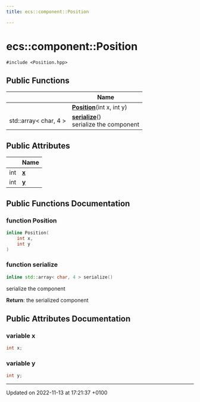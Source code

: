 ```yaml
---
title: ecs::component::Position

---
```


# ecs::component::Position






`#include <Position.hpp>`

## Public Functions

|                | Name           |
| -------------- | -------------- |
| | **[Position](Classes/structecs_1_1component_1_1_position.md#function-position)**(int x, int y) |
| std::array< char, 4 > | **[serialize](Classes/structecs_1_1component_1_1_position.md#function-serialize)**()<br>serialize the component  |

## Public Attributes

|                | Name           |
| -------------- | -------------- |
| int | **[x](Classes/structecs_1_1component_1_1_position.md#variable-x)**  |
| int | **[y](Classes/structecs_1_1component_1_1_position.md#variable-y)**  |

## Public Functions Documentation

### function Position

```cpp
inline Position(
    int x,
    int y
)
```


### function serialize

```cpp
inline std::array< char, 4 > serialize()
```

serialize the component 

**Return**: the serialized component 

## Public Attributes Documentation

### variable x

```cpp
int x;
```


### variable y

```cpp
int y;
```


-------------------------------

Updated on 2022-11-13 at 17:21:37 +0100